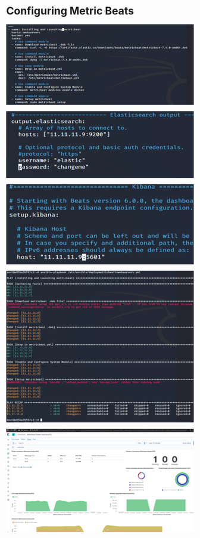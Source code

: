 # Configuring Metric Beats

![](https://github.com/Bradley-Stradling/BreadCo_Elk_Stack/blob/master/Images/Metric_Beats/Snip_1.PNG?raw=true)

![](https://github.com/Bradley-Stradling/BreadCo_Elk_Stack/blob/master/Images/Metric_Beats/Snip_2.PNG?raw=true)

![](https://github.com/Bradley-Stradling/BreadCo_Elk_Stack/blob/master/Images/Metric_Beats/Snip_3.PNG?raw=true)

![](https://github.com/Bradley-Stradling/BreadCo_Elk_Stack/blob/master/Images/Metric_Beats/Snip_4.PNG?raw=true)

![](https://github.com/Bradley-Stradling/BreadCo_Elk_Stack/blob/master/Images/Metric_Beats/Snip_5.PNG?raw=true)
